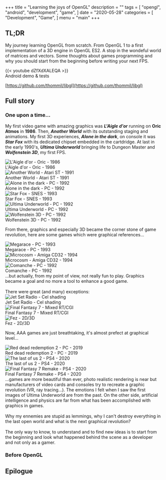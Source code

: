 +++
title = "Learning the joys of OpenGL"
description = ""
tags = [
    "opengl",
    "android",
    "development",
    "game",
]
date = "2020-05-28"
categories = [
    "Development",
    "Game",
]
menu = "main"
+++

## TL;DR
My journey learning OpenGL from scratch. From OpenGL 1 to a first implementation of a 3D engine in OpenGL ES2. A stop in the wondeful world of matrices and vectors. Some thoughts about games programming and why you should start from the beginning before writing your next FPS.

<div class="youtube">
{{< youtube dZfXdXALEQA >}}
<figcaption>Android demo & tests</figcaption>
</div>

<i class="fab fa-github" aria-hidden="true"></i>[https://github.com/thommil/libgl](https://github.com/thommil/libgl)

## Full story
### One upon a time...
My first video game with amazing graphics was ***L'Aigle d'or*** running on **Oric Atmos** in **1986**. Then, ***Another World*** with its outstanding staging and animations. My first 3D experiences, ***Alone in the dark***, on console it was ***Star Fox*** with its dedicated chipset embedded in the cartdridge. At last in the early 1990's, ***Ultima Underworld*** bringing life to Dungeon Master and ***Wolfenstein 3D***, my first FPS.
<div class="gallery">
    <div>
        <img src="/images/aigledor.png" alt="L'Aigle d'or - Oric -  1986"/>
        <figcaption>L'Aigle d'or - Oric - 1986</figcaption>
    </div>
    <div>
        <img src="/images/anotherworld.png" alt="Another World - Atari ST - 1991"/>
        <figcaption>Another World - Atari ST - 1991</figcaption>
    </div>
    <div>
        <img src="/images/aloneinthedark.png" alt="Alone in the dark - PC - 1992"/>
        <figcaption>Alone in the dark - PC - 1992</figcaption>
    </div>
    <div>
        <img src="/images/starfox.png" alt="Star Fox - SNES - 1993"/>
        <figcaption>Star Fox - SNES - 1993</figcaption>
    </div>
    <div>
        <img src="/images/underworld.png" alt="Ultima Underworld - PC - 1992"/>
        <figcaption>Ultima Underworld - PC - 1992</figcaption>
    </div>
    <div>
        <img src="/images/wolfenstein3D.png" alt="Wolfenstein 3D - PC -  1992"/>
        <figcaption>Wolfenstein 3D - PC - 1992</figcaption>
    </div>
</div>

From there, graphics and especially 3D became the corner stone of game revolution, here are some games which were graphical references...
<div class="gallery">
    <div>
        <img src="/images/megarace.png" alt="Megarace - PC -  1993"/>
        <figcaption>Megarace - PC -  1993</figcaption>
    </div>
    <div>
        <img src="/images/microcosm.png" alt="Microcosm - Amiga CD32 - 1994"/>
        <figcaption>Microcosm - Amiga CD32 - 1994</figcaption>
    </div>
    <div>
        <img src="/images/comanche.png" alt="Comanche - PC - 1992"/>
        <figcaption>Comanche - PC - 1992</figcaption>
    </div>
</div>
...but actually, from my point of view, not really fun to play. Graphics became a goal and no more a tool to enhance a good game. 
<br/><br/>
There were great (and many) exceptions:
<div class="gallery">
    <div>
        <img src="/images/jetsetradio.png" alt="Jet Set Radio - Cel shading"/>
        <figcaption>Jet Set Radio - Cel shading</figcaption>
    </div>
    <div>
        <img src="/images/ff7.png" alt="Final Fantasy 7 - Mixed RT/CGI"/>
        <figcaption>Final Fantasy 7 - Mixed RT/CGI</figcaption>
    </div>
    <div>
        <img src="/images/fez.png" alt="Fez - 2D/3D "/>
        <figcaption>Fez - 2D/3D</figcaption>
    </div>
</div>

Now, AAA games are just breathtaking, it's almost prefect at graphical level...
<div class="gallery">
    <div>
        <img src="/images/rdr2.png" alt="Red dead redemption 2 - PC - 2019"/>
        <figcaption>Red dead redemption 2 - PC - 2019</figcaption>
    </div>
    <div>
        <img src="/images/tlou2.png" alt="The last of us 2 - PS4 - 2020"/>
        <figcaption>The last of us 2 - PS4 - 2020</figcaption>
    </div>
    <div>
        <img src="/images/ff7remake.png" alt="Final Fantasy 7 Remake - PS4 - 2020"/>
        <figcaption>Final Fantasy 7 Remake - PS4 - 2020</figcaption>
    </div>
</div>
...games are more beautiful than ever, photo realistic rendering is near but manufacturers of video cards and consoles try to recreate a graphic revolution (VR, ray tracing...). The emotions I felt when I saw the first images of Ultima Underworld are from the past. On the other side, artificial intelligence and physics are far from what has been accomplished with graphics in games. 
<br/><br/>
Why my ennemies are stupid as lemmings, why I can't destroy everything in the last open world and what is the next graphical revolution?
<br/><br/>
The only way to know, to understand and to find new ideas is to start from the beginning and look what happened behind the scene as a developer and not only as a gamer.

### Before OpenGL


## Epilogue
